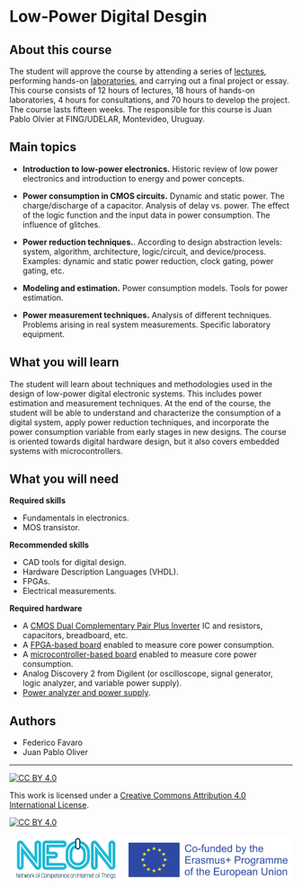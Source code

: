 # Low-Power Digital Desgin
## About this course
The student will approve the course by attending a series of [lectures](slides/README.md), performing hands-on [laboratories](laboratories/README.md), and carrying out a final project or essay. This course consists of 12 hours of lectures, 18 hours of hands-on laboratories, 4 hours for consultations, and 70 hours to develop the project. The course lasts fifteen weeks. The responsible for this course is Juan Pablo Olvier at FING/UDELAR, Montevideo, Uruguay.

## Main topics
* **Introduction to low-power electronics.** Historic review of low power electronics and introduction to energy and power concepts.

* **Power consumption in CMOS circuits.** Dynamic and static power. The charge/discharge of a capacitor. Analysis of delay vs. power. The effect of the logic function and the input data in power consumption. The influence of glitches.

* **Power reduction techniques.**. According to design abstraction levels: system, algorithm, architecture, logic/circuit, and device/process. Examples: dynamic and static power reduction, clock gating, power gating, etc.

* **Modeling and estimation.** Power consumption models. Tools for power estimation.

* **Power measurement techniques.** Analysis of different techniques. Problems arising in real system measurements. Specific laboratory equipment.

## What you will learn
The student will learn about techniques and methodologies used in the design of low-power digital electronic systems. This includes power estimation and measurement techniques. At the end of the course, the student will be able to understand and characterize the consumption of a digital system, apply power reduction techniques, and incorporate the power consumption variable from early stages in new designs. The course is oriented towards digital hardware design, but it also covers embedded systems with microcontrollers.

## What you will need
**Required skills**
* Fundamentals in electronics.
* MOS transistor.

**Recommended skills**
* CAD tools for digital design.
* Hardware Description Languages (VHDL).
* FPGAs.
* Electrical measurements.

**Required hardware**
* A [CMOS Dual Complementary Pair Plus Inverter](https://www.ti.com/product/CD4007UB) IC and resistors, capacitors, breadboard, etc.
* A [FPGA-based board](https://www.terasic.com.tw/cgi-bin/page/archive.pl?Language=English&CategoryNo=163&No=921&PartNo=1) enabled to measure core power consumption.
* A [microcontroller-based board](https://www.ti.com/tool/MSP-EXP430G2ET) enabled to measure core power consumption.
* Analog Discovery 2 from Digilent (or oscilloscope, signal generator, logic analyzer, and variable power supply).
* [Power analyzer and power supply](https://www.qoitech.com/otii/).

## Authors
* Federico Favaro
* Juan Pablo Oliver

***
[![CC BY 4.0][cc-by-shield]][cc-by]

This work is licensed under a
[Creative Commons Attribution 4.0 International License][cc-by].

[![CC BY 4.0][cc-by-image]][cc-by]

[cc-by]: http://creativecommons.org/licenses/by/4.0/
[cc-by-image]: https://i.creativecommons.org/l/by/4.0/88x31.png
[cc-by-shield]: https://img.shields.io/badge/License-CC%20BY%204.0-lightgrey.svg

![logo_neon_erasmus](https://github.com/neon-iot/iotprogramming/blob/main/images/BannerSupportErasmus.png) 
